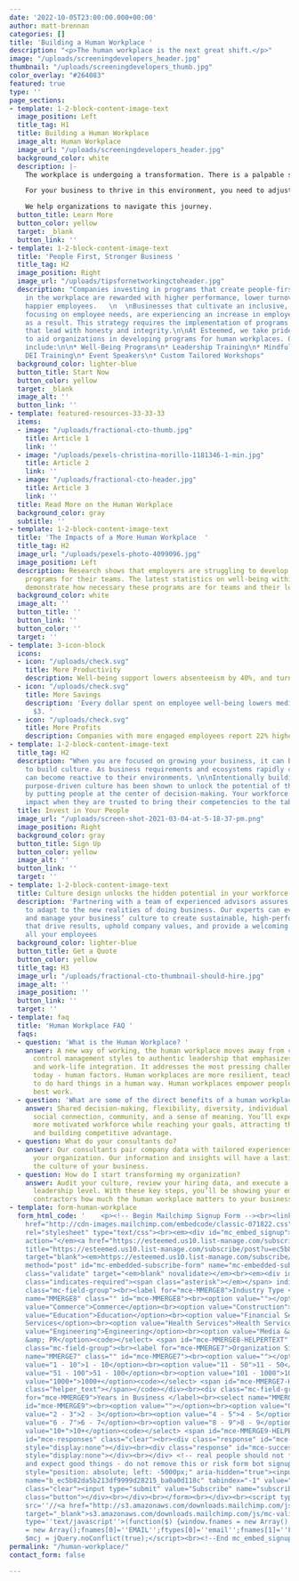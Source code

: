 ```yaml
---
date: '2022-10-05T23:00:00.000+00:00'
author: matt-brennan
categories: []
title: 'Building a Human Workplace '
description: "<p>The human workplace is the next great shift.</p>"
image: "/uploads/screeningdevelopers_header.jpg"
thumbnail: "/uploads/screeningdevelopers_thumb.jpg"
color_overlay: "#264083"
featured: true
type: ''
page_sections:
- template: 1-2-block-content-image-text
  image_position: Left
  title_tag: H1
  title: Building a Human Workplace
  image_alt: Human Workplace
  image_url: "/uploads/screeningdevelopers_header.jpg"
  background_color: white
  description: |-
    The workplace is undergoing a transformation. There is a palpable shift from Employer- to Employee-driven. The blending of permanent and contract workers is on the rise. Hybrid and remote workplaces are taking hold.

    For your business to thrive in this environment, you need to adjust your thinking, practices and tools. Developing a people- and remote-first culture is challenging.

    We help organizations to navigate this journey.
  button_title: Learn More
  button_color: yellow
  target: _blank
  button_link: ''
- template: 1-2-block-content-image-text
  title: 'People First, Stronger Business '
  title_tag: H2
  image_position: Right
  image_url: "/uploads/tipsfornetworkingctoheader.jpg"
  description: "Companies investing in programs that create people-first cultures
    in the workplace are rewarded with higher performance, lower turnover rates, and
    happier employees.   \n  \nBusinesses that cultivate an inclusive, diverse culture
    focusing on employee needs, are experiencing an increase in employee alignment
    as a result. This strategy requires the implementation of programs and practices
    that lead with honesty and integrity.\n\nAt Esteemed, we take pride in our ability
    to aid organizations in developing programs for human workplaces. Our offerings
    include:\n\n* Well-Being Programs\n* Leadership Training\n* Mindfulness Coaching\n*
    DEI Training\n* Event Speakers\n* Custom Tailored Workshops"
  background_color: lighter-blue
  button_title: Start Now
  button_color: yellow
  target: _blank
  image_alt: ''
  button_link: ''
- template: featured-resources-33-33-33
  items:
  - image: "/uploads/fractional-cto-thumb.jpg"
    title: Article 1
    link: ''
  - image: "/uploads/pexels-christina-morillo-1181346-1-min.jpg"
    title: Article 2
    link: ''
  - image: "/uploads/fractional-cto-header.jpg"
    title: Article 3
    link: ''
  title: Read More on the Human Workplace
  background_color: gray
  subtitle: ''
- template: 1-2-block-content-image-text
  title: 'The Impacts of a More Human Workplace  '
  title_tag: H2
  image_url: "/uploads/pexels-photo-4099096.jpg"
  image_position: Left
  description: Research shows that employers are struggling to develop human workplace
    programs for their teams. The latest statistics on well-being within the workplace
    demonstrate how necessary these programs are for teams and their leadership.
  background_color: white
  image_alt: ''
  button_title: ''
  button_link: ''
  button_color: ''
  target: ''
- template: 3-icon-block
  icons:
  - icon: "/uploads/check.svg"
    title: More Productivity
    description: Well-being support lowers absenteeism by 40%, and turnover by 65%.
  - icon: "/uploads/check.svg"
    title: More Savings
    description: 'Every dollar spent on employee well-being lowers medical costs by
      $3. '
  - icon: "/uploads/check.svg"
    title: More Profits
    description: Companies with more engaged employees report 22% higher profitability.
- template: 1-2-block-content-image-text
  title_tag: H2
  description: "When you are focused on growing your business, it can be difficult
    to build culture. As business requirements and ecosystems rapidly change, businesses
    can become reactive to their environments. \n\nIntentionally building an inclusive,
    purpose-driven culture has been shown to unlock the potential of the workforce
    by putting people at the center of decision-making. Your workforce will have greater
    impact when they are trusted to bring their competencies to the table."
  title: Invest in Your People
  image_url: "/uploads/screen-shot-2021-03-04-at-5-18-37-pm.png"
  image_position: Right
  background_color: gray
  button_title: Sign Up
  button_color: yellow
  image_alt: ''
  button_link: ''
  target: ''
- template: 1-2-block-content-image-text
  title: Culture design unlocks the hidden potential in your workforce.
  description: 'Partnering with a team of experienced advisors assures you are ready
    to adapt to the new realities of doing business. Our experts can evaluate, implement,
    and manage your business’ culture to create sustainable, high-performing teams
    that drive results, uphold company values, and provide a welcoming workplace for
    all your employees                                                                                                                                                                                                                                                                                  '
  background_color: lighter-blue
  button_title: Get a Quote
  button_color: yellow
  title_tag: H3
  image_url: "/uploads/fractional-cto-thumbnail-should-hire.jpg"
  image_alt: ''
  image_position: ''
  button_link: ''
  target: ''
- template: faq
  title: 'Human Workplace FAQ '
  faqs:
  - question: 'What is the Human Workplace? '
    answer: A new way of working, the human workplace moves away from command and
      control management styles to authentic leadership that emphasizes human connection
      and work-life integration. It addresses the most pressing challenge for leadership
      today - human factors. Human workplaces are more resilient, teaching us how
      to do hard things in a human way. Human workplaces empower people to do their
      best work.
  - question: 'What are some of the direct benefits of a human workplace? '
    answer: Shared decision-making, flexibility, diversity, individual empowerment,
      social connection, community, and a sense of meaning. You’ll experience a happier,
      more motivated workforce while reaching your goals, attracting the best talent,
      and building competitive advantage.
  - question: What do your consultants do?
    answer: Our consultants pair company data with tailored experiences to transform
      your organization. Our information and insights will have a lasting impact on
      the culture of your business.
  - question: How do I start transforming my organization?
    answer: Audit your culture, review your hiring data, and execute a plan from the
      leadership level. With these key steps, you’ll be showing your employees and
      contractors how much the human workplace matters to your business goals.
- template: form-human-workplace
  form_html_code: '    <p><!-- Begin Mailchimp Signup Form --><br><link href="//<a
    href="http://cdn-images.mailchimp.com/embedcode/classic-071822.css" target="_blank">cdn-images.mailchimp.com/embedcode/classic-071822.css</a>"
    rel="stylesheet" type="text/css"><br><em><div id="mc_embed_signup"></em><br><em><form
    action="</em><a href="https://esteemed.us10.list-manage.com/subscribe/post?u=ec5b82da5b213df9999d28215&id=ba0a0d118c&f_id=00d33ae2f0"
    title="https://esteemed.us10.list-manage.com/subscribe/post?u=ec5b82da5b213df9999d28215&id=ba0a0d118c&f_id=00d33ae2f0"
    target="blank"><em>https://esteemed.us10.list-manage.com/subscribe/post?u=ec5b82da5b213df9999d28215&id=ba0a0d118c&f_id=00d33ae2f0</em></a>"
    method="post" id="mc-embedded-subscribe-form" name="mc-embedded-subscribe-form"
    class="validate" target="<em>blank" novalidate></em><br><em><div id="mc_embed_signup_scroll"></em><br><em><h2>Subscribe</h2></em><br><em><div
    class="indicates-required"><span class="asterisk"></em></span> indicates required</div><br><div
    class="mc-field-group"><br><label for="mce-MMERGE8">Industry Type </label><br><select
    name="MMERGE8" class="" id="mce-MMERGE8"><br><option value=""></option><br><option
    value="Commerce">Commerce</option><br><option value="Construction">Construction</option><br><option
    value="Education">Education</option><br><option value="Financial Services">Financial
    Services</option><br><option value="Health Services">Health Services</option><br><option
    value="Engineering">Engineering</option><br><option value="Media &amp; PR">Media
    &amp; PR</option><code></select> <span id="mce-MMERGE8-HELPERTEXT" class="helper_text"></span></code></div><br><div
    class="mc-field-group"><br><label for="mce-MMERGE7">Organization Size </label><br><select
    name="MMERGE7" class="" id="mce-MMERGE7"><br><option value=""></option><br><option
    value="1 - 10">1 - 10</option><br><option value="11 - 50">11 - 50</option><br><option
    value="51 - 100">51 - 100</option><br><option value="101 - 1000">101 - 1000</option><br><option
    value="1000+">1000+</option><code></select> <span id="mce-MMERGE7-HELPERTEXT"
    class="helper_text"></span></code></div><br><div class="mc-field-group"><br><label
    for="mce-MMERGE9">Years in Business </label><br><select name="MMERGE9" class=""
    id="mce-MMERGE9"><br><option value=""></option><br><option value="0 - 1">0 - 1</option><br><option
    value="2 - 3">2 - 3</option><br><option value="4 - 5">4 - 5</option><br><option
    value="6 - 7">6 - 7</option><br><option value="8 - 9">8 - 9</option><br><option
    value="10+">10+</option><code></select> <span id="mce-MMERGE9-HELPERTEXT" class="helper_text"></span></code></div><br><div
    id="mce-responses" class="clear"><br><div class="response" id="mce-error-response"
    style="display:none"></div><br><div class="response" id="mce-success-response"
    style="display:none"></div><br></div> <!-- real people should not fill this in
    and expect good things - do not remove this or risk form bot signups--><br><div
    style="position: absolute; left: -5000px;" aria-hidden="true"><input type="text"
    name="b_ec5b82da5b213df9999d28215_ba0a0d118c" tabindex="-1" value=""></div><br><div
    class="clear"><input type="submit" value="Subscribe" name="subscribe" id="mc-embedded-subscribe"
    class="button"></div><br></div><br></form><br></div><br><script type=''text/javascript''
    src=''//<a href="http://s3.amazonaws.com/downloads.mailchimp.com/js/mc-validate.js"
    target="_blank">s3.amazonaws.com/downloads.mailchimp.com/js/mc-validate.js</a>''></script><script
    type=''text/javascript''>(function($) {window.fnames = new Array(); window.ftypes
    = new Array();fnames[0]=''EMAIL'';ftypes[0]=''email'';fnames[1]=''FNAME'';ftypes[1]=''text'';fnames[2]=''LNAME'';ftypes[2]=''text'';fnames[4]=''PHONE'';ftypes[4]=''phone'';fnames[6]=''MMERGE6'';ftypes[6]=''text'';fnames[5]=''MMERGE5'';ftypes[5]=''url'';fnames[3]=''MMERGE3'';ftypes[3]=''dropdown'';fnames[8]=''MMERGE8'';ftypes[8]=''dropdown'';fnames[7]=''MMERGE7'';ftypes[7]=''dropdown'';fnames[9]=''MMERGE9'';ftypes[9]=''dropdown'';}(jQuery));var
    $mcj = jQuery.noConflict(true);</script><br><!--End mc_embed_signup--></p>'
permalink: "/human-workplace/"
contact_form: false

---
```

